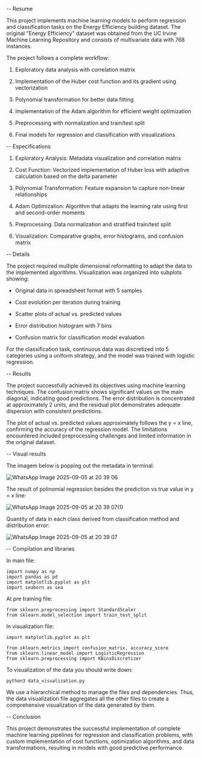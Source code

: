 -- Resume

This project implements machine learning models to perform regression and classification tasks on the Energy Efficiency building dataset. The original "Energy Efficiency" dataset was obtained from the UC Irvine Machine Learning Repository and consists of multivariate data with 768 instances.

The project follows a complete workflow:

1. Exploratory data analysis with correlation matrix

2. Implementation of the Huber cost function and its gradient using vectorization

3. Polynomial transformation for better data fitting

4. Implementation of the Adam algorithm for efficient weight optimization

5. Preprocessing with normalization and train/test split

6. Final models for regression and classification with visualizations

-- Especifications

1. Exploratory Analysis: Metadata visualization and correlation matrix

2. Cost Function: Vectorized implementation of Huber loss with adaptive calculation based on the delta parameter

3. Polynomial Transformation: Feature expansion to capture non-linear relationships

4. Adam Optimization: Algorithm that adapts the learning rate using first and second-order moments

5. Preprocessing: Data normalization and stratified train/test split

6. Visualization: Comparative graphs, error histograms, and confusion matrix
    
-- Details

The project required multiple dimensional reformatting to adapt the data to the implemented algorithms. Visualization was organized into subplots showing:

- Original data in spreadsheet format with 5 samples

- Cost evolution per iteration during training

- Scatter plots of actual vs. predicted values

- Error distribution histogram with 7 bins

- Confusion matrix for classification model evaluation

For the classification task, continuous data was discretized into 5 categories using a uniform strategy, and the model was trained with logistic regression.

-- Results

The project successfully achieved its objectives using machine learning techniques. The confusion matrix shows significant values on the main diagonal, indicating good predictions. The error distribution is concentrated at approximately 2 units, and the residual plot demonstrates adequate dispersion with consistent predictions.

The plot of actual vs. predicted values approximately follows the y = x line, confirming the accuracy of the regression model. The limitations encountered included preprocessing challenges and limited information in the original dataset.

-- Visual results

The imagem below is popping out the metadata in terminal:

![WhatsApp Image 2025-09-05 at 20 39 06](https://github.com/user-attachments/assets/2da4d5ec-28b6-41e2-ba07-30a4384ef006)

The result of polinomial regression besides the prediction vs true value in y = x line:

![WhatsApp Image 2025-09-05 at 20 39 07(1)](https://github.com/user-attachments/assets/c299dd98-cbf5-46a7-b936-91dc86cade82)

Quantity of data in each class derived from classification method and distribution error:

![WhatsApp Image 2025-09-05 at 20 39 07](https://github.com/user-attachments/assets/efd6bef0-2e81-4c0b-994d-3c2717b4e7cf)

-- Compilation and libraries

In main file:

```
import numpy as np
import pandas as pd
import matplotlib.pyplot as plt
import seaborn as sea

```

At pre training file:

```
from sklearn.preprocessing import StandardScaler
from sklearn.model_selection import train_test_split

```

In visualization file:

```
import matplotlib.pyplot as plt

from sklearn.metrics import confusion_matrix, accuracy_score
from sklearn.linear_model import LogisticRegression
from sklearn.preprocessing import KBinsDiscretizer

```

To visualization of the data you should write down:
```
python3 data_visualization.py

```
We use a hierarchical method to manage the files and dependencies. Thus, the data visualization file aggregates all the other files to create a comprehensive visualization of the data generated by them.

-- Conclusion

This project demonstrates the successful implementation of complete machine learning pipelines for regression and classification problems, with custom implementation of cost functions, optimization algorithms, and data transformations, resulting in models with good predictive performance.
